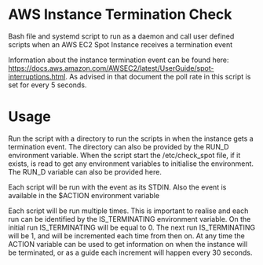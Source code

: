 # AWS Instance Termination Check

Bash file and systemd script to run as a daemon and call user defined scripts when an AWS EC2 Spot
Instance receives a termination event

Information about the instance termination event can be found here:
https://docs.aws.amazon.com/AWSEC2/latest/UserGuide/spot-interruptions.html. As advised in that
document the poll rate in this script is set for every 5 seconds.

# Usage
Run the script with a directory to run the scripts in when the instance gets a termination event.
The directory can also be provided by the RUN_D environment variable.  When the script start the
/etc/check_spot file, if it exists, is read to get any environment variables to initialise the
environment. The RUN_D variable can also be provided here.

Each script will be run with the event as its STDIN. Also the event is available in the $ACTION
environment variable

Each script will be run multiple times. This is important to realise and each run can be identified
by the IS_TERMINATING environment variable. On the initial run IS_TERMINATING will be equal to 0.
The next run IS_TERMINATING will be 1, and will be incremented each time from then on. At any time
the ACTION variable can be used to get information on when the instance will be terminated, or as a
guide each increment will happen every 30 seconds.

